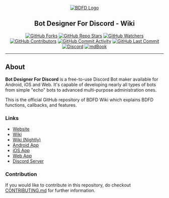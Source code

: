 <div align="center">

[![BDFD Logo](https://cdn.discordapp.com/emojis/983229875831832617.gif)](https://botdesignerdiscord.com)

## Bot Designer For Discord - Wiki

[![GitHub Forks](https://img.shields.io/github/forks/NilPointer-Software/bdfd-wiki?style=flat&logo=Github&label=Forks)](https://github.com/NilPointer-Software/bdfd-wiki/network/members)
[![GitHub Repo Stars](https://img.shields.io/github/stars/NilPointer-Software/bdfd-wiki?style=flat&logo=Github&label=Stars)](https://github.com/NilPointer-Software/bdfd-wiki/stargazers)
[![GitHub Watchers](https://img.shields.io/github/watchers/NilPointer-Software/bdfd-wiki?style=flat&logo=Github&label=Watchers)](https://github.com/NilPointer-Software/bdfd-wiki/watchers)
\
[![GitHub Contributors](https://img.shields.io/github/contributors/Nilpointer-Software/bdfd-wiki?style=flat&logo=Github&label=Contributers)](https://github.com/NilPointer-Software/bdfd-wiki/graphs/contributors)
[![GitHub Commit Activity](https://img.shields.io/github/commit-activity/m/NilPointer-Software/bdfd-wiki?logo=GitHub&style=flat&label=Commit+activity)](https://github.com/NilPointer-Software/bdfd-wiki/graphs/commit-activity)
[![GitHub Last Commit](https://img.shields.io/github/last-commit/NilPointer-Software/bdfd-wiki?style=flat&logo=Github&label=Last+commit)](https://github.com/NilPointer-Software/bdfd-wiki/commits)
\
[![Discord](https://img.shields.io/discord/566363823137882154?label=Discord%20server&logo=Discord&style=flat)](https://discord.com/servers/bot-designer-for-discord-official-server-566363823137882154)
[![mdBook](https://img.shields.io/badge/Powered%20by-mdBook-orange?style=flat&logo=mdbook)](https://github.com/rust-lang/mdBook)

</div>

---
## About

**Bot Designer For Discord** is a free-to-use Discord Bot maker available for Android, iOS and Web. It's capable of developing nearly all types of bots from simple "echo" bots to advanced multi-purpose administration ones.

This is the official GitHub repository of BDFD Wiki which explains BDFD functions, callbacks, and features.

### Links
- [Website](https://botdesignerdiscord.com)
- [Wiki](https://nilpointer-software.github.io/bdfd-wiki)
- [Wiki (Nightly)](https://nilpointer-software.github.io/bdfd-wiki/nightly)
- [Android App](https://play.google.com/store/apps/details?id=com.jakubtomana.discordbotdesinger)
- [iOS App](https://apps.apple.com/us/app/bot-designer-for-discord/id1495536477)
- [Web App](https://botdesignerdiscord.com/app)
- [Discord Server](https://discord.com/servers/bot-designer-for-discord-official-server-566363823137882154)

### Contribution
If you would like to contribute in this repository, do checkout [CONTRIBUTING.md](CONTRIBUTING.md) for further information.
